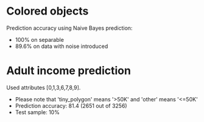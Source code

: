 # Colored objects
Prediction accuracy using Naive Bayes prediction:
* 100% on separable
* 89.6% on data with noise introduced


# Adult income prediction
Used attributes [0,1,3,6,7,8,9].
* Please note that 'tiny_polygon' means '>50K' and 'other' means '<=50K'
* Prediction accuracy: 81.4 (2651 out of 3256)
* Test sample: 10%
